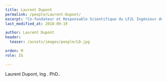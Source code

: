 ```yaml
---
title: Laurent Dupont
permalink: /people/Laurent-Dupont/
excerpt: "Co-fondateur et Responsable Scientifique du LF2L Ingénieur de Recherche ERPI / ENSGSI"
last_modified_at: 2018-09-19

author: Laurent Dupont
header:
  teaser: /assets/images/people/LD.jpg

orden: M
role: IG

---
```


Laurent Dupont, Ing . PhD..